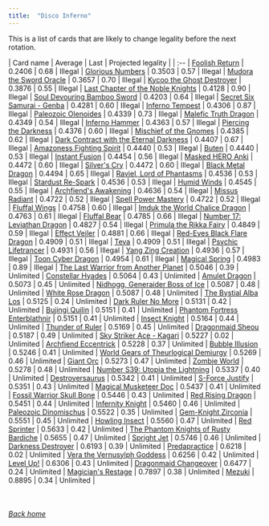 ```yaml
---
title:  "Disco Inferno"
---
```


This is a list of cards that are likely to change legality before the next rotation.

| Card name | Average | Last | Projected legality |
| :-- |
[Foolish Return](https://db.ygoprodeck.com/card/?search=Foolish%20Return) | 0.2406 | 0.68 | Illegal |
[Glorious Numbers](https://db.ygoprodeck.com/card/?search=Glorious%20Numbers) | 0.3503 | 0.57 | Illegal |
[Mudora the Sword Oracle](https://db.ygoprodeck.com/card/?search=Mudora%20the%20Sword%20Oracle) | 0.3657 | 0.70 | Illegal |
[Kycoo the Ghost Destroyer](https://db.ygoprodeck.com/card/?search=Kycoo%20the%20Ghost%20Destroyer) | 0.3876 | 0.55 | Illegal |
[Last Chapter of the Noble Knights](https://db.ygoprodeck.com/card/?search=Last%20Chapter%20of%20the%20Noble%20Knights) | 0.4128 | 0.90 | Illegal |
[Soul Devouring Bamboo Sword](https://db.ygoprodeck.com/card/?search=Soul%20Devouring%20Bamboo%20Sword) | 0.4203 | 0.64 | Illegal |
[Secret Six Samurai - Genba](https://db.ygoprodeck.com/card/?search=Secret%20Six%20Samurai%20-%20Genba) | 0.4281 | 0.60 | Illegal |
[Inferno Tempest](https://db.ygoprodeck.com/card/?search=Inferno%20Tempest) | 0.4306 | 0.87 | Illegal |
[Paleozoic Olenoides](https://db.ygoprodeck.com/card/?search=Paleozoic%20Olenoides) | 0.4339 | 0.73 | Illegal |
[Malefic Truth Dragon](https://db.ygoprodeck.com/card/?search=Malefic%20Truth%20Dragon) | 0.4349 | 0.54 | Illegal |
[Inferno Hammer](https://db.ygoprodeck.com/card/?search=Inferno%20Hammer) | 0.4363 | 0.57 | Illegal |
[Piercing the Darkness](https://db.ygoprodeck.com/card/?search=Piercing%20the%20Darkness) | 0.4376 | 0.60 | Illegal |
[Mischief of the Gnomes](https://db.ygoprodeck.com/card/?search=Mischief%20of%20the%20Gnomes) | 0.4385 | 0.62 | Illegal |
[Dark Contract with the Eternal Darkness](https://db.ygoprodeck.com/card/?search=Dark%20Contract%20with%20the%20Eternal%20Darkness) | 0.4407 | 0.67 | Illegal |
[Amazoness Fighting Spirit](https://db.ygoprodeck.com/card/?search=Amazoness%20Fighting%20Spirit) | 0.4440 | 0.53 | Illegal |
[Buten](https://db.ygoprodeck.com/card/?search=Buten) | 0.4440 | 0.53 | Illegal |
[Instant Fusion](https://db.ygoprodeck.com/card/?search=Instant%20Fusion) | 0.4454 | 0.56 | Illegal |
[Masked HERO Anki](https://db.ygoprodeck.com/card/?search=Masked%20HERO%20Anki) | 0.4472 | 0.60 | Illegal |
[Silver's Cry](https://db.ygoprodeck.com/card/?search=Silver's%20Cry) | 0.4472 | 0.60 | Illegal |
[Black Metal Dragon](https://db.ygoprodeck.com/card/?search=Black%20Metal%20Dragon) | 0.4494 | 0.65 | Illegal |
[Raviel, Lord of Phantasms](https://db.ygoprodeck.com/card/?search=Raviel,%20Lord%20of%20Phantasms) | 0.4536 | 0.53 | Illegal |
[Stardust Re-Spark](https://db.ygoprodeck.com/card/?search=Stardust%20Re-Spark) | 0.4536 | 0.53 | Illegal |
[Humid Winds](https://db.ygoprodeck.com/card/?search=Humid%20Winds) | 0.4545 | 0.55 | Illegal |
[Archfiend's Awakening](https://db.ygoprodeck.com/card/?search=Archfiend's%20Awakening) | 0.4636 | 0.54 | Illegal |
[Missus Radiant](https://db.ygoprodeck.com/card/?search=Missus%20Radiant) | 0.4722 | 0.52 | Illegal |
[Spell Power Mastery](https://db.ygoprodeck.com/card/?search=Spell%20Power%20Mastery) | 0.4722 | 0.52 | Illegal |
[Fluffal Wings](https://db.ygoprodeck.com/card/?search=Fluffal%20Wings) | 0.4758 | 0.60 | Illegal |
[Imduk the World Chalice Dragon](https://db.ygoprodeck.com/card/?search=Imduk%20the%20World%20Chalice%20Dragon) | 0.4763 | 0.61 | Illegal |
[Fluffal Bear](https://db.ygoprodeck.com/card/?search=Fluffal%20Bear) | 0.4785 | 0.66 | Illegal |
[Number 17: Leviathan Dragon](https://db.ygoprodeck.com/card/?search=Number%2017:%20Leviathan%20Dragon) | 0.4827 | 0.54 | Illegal |
[Primula the Rikka Fairy](https://db.ygoprodeck.com/card/?search=Primula%20the%20Rikka%20Fairy) | 0.4849 | 0.59 | Illegal |
[Effect Veiler](https://db.ygoprodeck.com/card/?search=Effect%20Veiler) | 0.4881 | 0.66 | Illegal |
[Red-Eyes Black Flare Dragon](https://db.ygoprodeck.com/card/?search=Red-Eyes%20Black%20Flare%20Dragon) | 0.4909 | 0.51 | Illegal |
[Teva](https://db.ygoprodeck.com/card/?search=Teva) | 0.4909 | 0.51 | Illegal |
[Psychic Lifetrancer](https://db.ygoprodeck.com/card/?search=Psychic%20Lifetrancer) | 0.4931 | 0.56 | Illegal |
[Yang Zing Creation](https://db.ygoprodeck.com/card/?search=Yang%20Zing%20Creation) | 0.4936 | 0.57 | Illegal |
[Toon Cyber Dragon](https://db.ygoprodeck.com/card/?search=Toon%20Cyber%20Dragon) | 0.4954 | 0.61 | Illegal |
[Magical Spring](https://db.ygoprodeck.com/card/?search=Magical%20Spring) | 0.4983 | 0.89 | Illegal |
[The Last Warrior from Another Planet](https://db.ygoprodeck.com/card/?search=The%20Last%20Warrior%20from%20Another%20Planet) | 0.5046 | 0.39 | Unlimited |
[Constellar Hyades](https://db.ygoprodeck.com/card/?search=Constellar%20Hyades) | 0.5064 | 0.43 | Unlimited |
[Amulet Dragon](https://db.ygoprodeck.com/card/?search=Amulet%20Dragon) | 0.5073 | 0.45 | Unlimited |
[Nidhogg, Generaider Boss of Ice](https://db.ygoprodeck.com/card/?search=Nidhogg,%20Generaider%20Boss%20of%20Ice) | 0.5087 | 0.48 | Unlimited |
[White Rose Dragon](https://db.ygoprodeck.com/card/?search=White%20Rose%20Dragon) | 0.5087 | 0.48 | Unlimited |
[The Bystial Alba Los](https://db.ygoprodeck.com/card/?search=The%20Bystial%20Alba%20Los) | 0.5125 | 0.24 | Unlimited |
[Dark Ruler No More](https://db.ygoprodeck.com/card/?search=Dark%20Ruler%20No%20More) | 0.5131 | 0.42 | Unlimited |
[Bujingi Quilin](https://db.ygoprodeck.com/card/?search=Bujingi%20Quilin) | 0.5151 | 0.41 | Unlimited |
[Phantom Fortress Enterblathnir](https://db.ygoprodeck.com/card/?search=Phantom%20Fortress%20Enterblathnir) | 0.5151 | 0.41 | Unlimited |
[Insect Knight](https://db.ygoprodeck.com/card/?search=Insect%20Knight) | 0.5164 | 0.44 | Unlimited |
[Thunder of Ruler](https://db.ygoprodeck.com/card/?search=Thunder%20of%20Ruler) | 0.5169 | 0.45 | Unlimited |
[Dragonmaid Sheou](https://db.ygoprodeck.com/card/?search=Dragonmaid%20Sheou) | 0.5187 | 0.49 | Unlimited |
[Sky Striker Ace - Kagari](https://db.ygoprodeck.com/card/?search=Sky%20Striker%20Ace%20-%20Kagari) | 0.5227 | 0.02 | Unlimited |
[Archfiend Eccentrick](https://db.ygoprodeck.com/card/?search=Archfiend%20Eccentrick) | 0.5228 | 0.37 | Unlimited |
[Bubble Illusion](https://db.ygoprodeck.com/card/?search=Bubble%20Illusion) | 0.5246 | 0.41 | Unlimited |
[World Gears of Theurlogical Demiurgy](https://db.ygoprodeck.com/card/?search=World%20Gears%20of%20Theurlogical%20Demiurgy) | 0.5269 | 0.46 | Unlimited |
[Giant Orc](https://db.ygoprodeck.com/card/?search=Giant%20Orc) | 0.5273 | 0.47 | Unlimited |
[Zombie World](https://db.ygoprodeck.com/card/?search=Zombie%20World) | 0.5278 | 0.48 | Unlimited |
[Number S39: Utopia the Lightning](https://db.ygoprodeck.com/card/?search=Number%20S39:%20Utopia%20the%20Lightning) | 0.5337 | 0.40 | Unlimited |
[Destroyersaurus](https://db.ygoprodeck.com/card/?search=Destroyersaurus) | 0.5342 | 0.41 | Unlimited |
[S-Force Justify](https://db.ygoprodeck.com/card/?search=S-Force%20Justify) | 0.5351 | 0.43 | Unlimited |
[Magical Musketeer Doc](https://db.ygoprodeck.com/card/?search=Magical%20Musketeer%20Doc) | 0.5437 | 0.41 | Unlimited |
[Fossil Warrior Skull Bone](https://db.ygoprodeck.com/card/?search=Fossil%20Warrior%20Skull%20Bone) | 0.5446 | 0.43 | Unlimited |
[Red Rising Dragon](https://db.ygoprodeck.com/card/?search=Red%20Rising%20Dragon) | 0.5451 | 0.44 | Unlimited |
[Infernity Knight](https://db.ygoprodeck.com/card/?search=Infernity%20Knight) | 0.5460 | 0.46 | Unlimited |
[Paleozoic Dinomischus](https://db.ygoprodeck.com/card/?search=Paleozoic%20Dinomischus) | 0.5522 | 0.35 | Unlimited |
[Gem-Knight Zirconia](https://db.ygoprodeck.com/card/?search=Gem-Knight%20Zirconia) | 0.5551 | 0.45 | Unlimited |
[Howling Insect](https://db.ygoprodeck.com/card/?search=Howling%20Insect) | 0.5560 | 0.47 | Unlimited |
[Red Sprinter](https://db.ygoprodeck.com/card/?search=Red%20Sprinter) | 0.5633 | 0.42 | Unlimited |
[The Phantom Knights of Rusty Bardiche](https://db.ygoprodeck.com/card/?search=The%20Phantom%20Knights%20of%20Rusty%20Bardiche) | 0.5655 | 0.47 | Unlimited |
[Spright Jet](https://db.ygoprodeck.com/card/?search=Spright%20Jet) | 0.5746 | 0.46 | Unlimited |
[Darkness Destroyer](https://db.ygoprodeck.com/card/?search=Darkness%20Destroyer) | 0.6193 | 0.39 | Unlimited |
[Predapractice](https://db.ygoprodeck.com/card/?search=Predapractice) | 0.6218 | 0.02 | Unlimited |
[Vera the Vernusylph Goddess](https://db.ygoprodeck.com/card/?search=Vera%20the%20Vernusylph%20Goddess) | 0.6256 | 0.42 | Unlimited |
[Level Up!](https://db.ygoprodeck.com/card/?search=Level%20Up!) | 0.6306 | 0.43 | Unlimited |
[Dragonmaid Changeover](https://db.ygoprodeck.com/card/?search=Dragonmaid%20Changeover) | 0.6477 | 0.24 | Unlimited |
[Magician's Restage](https://db.ygoprodeck.com/card/?search=Magician's%20Restage) | 0.7897 | 0.38 | Unlimited |
[Mezuki](https://db.ygoprodeck.com/card/?search=Mezuki) | 0.8895 | 0.34 | Unlimited |

<br>

###### [Back home](index)